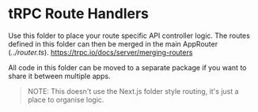 # tRPC Route Handlers

Use this folder to place your route specific API controller logic.
The routes defined in this folder can then be merged in the main AppRouter (_../router.ts_).
https://trpc.io/docs/server/merging-routers

All code in this folder can be moved to a separate package if you want to share it between multiple apps.

> NOTE: This doesn't use the Next.js folder style routing, it's just a place to organise logic.
